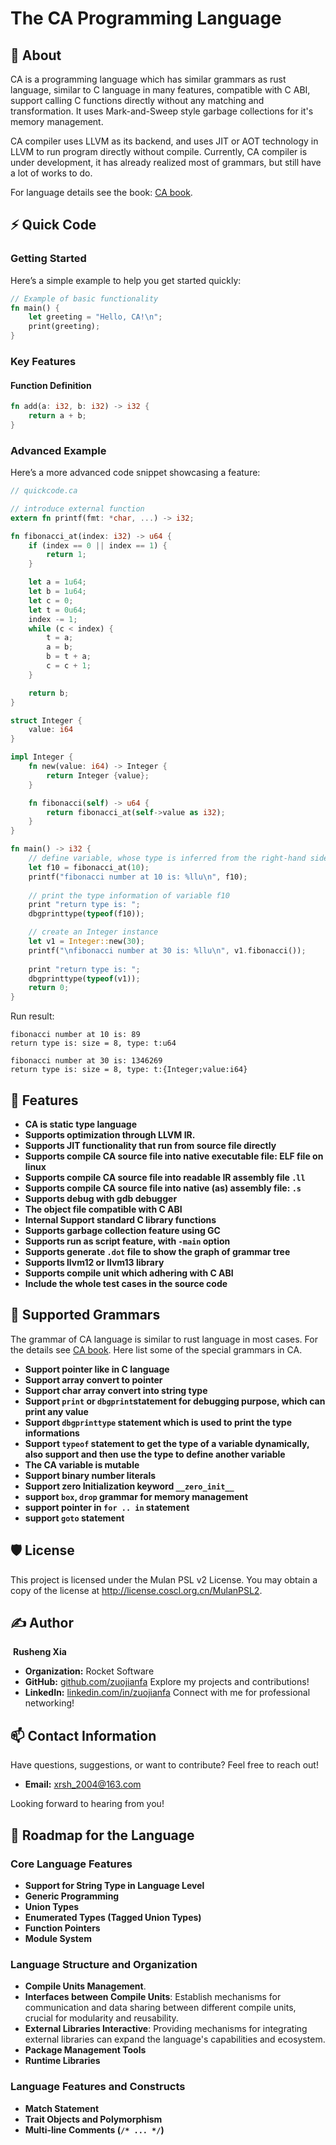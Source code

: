 # The CA Programming Language

## 🌟 About

CA is a programming language which has similar grammars as rust language, similar to C language in many features, compatible with C ABI, support calling C functions directly without any matching and transformation. It uses Mark-and-Sweep style garbage collections for it's memory management.

CA compiler uses LLVM as its backend, and uses JIT or AOT technology in LLVM to run program directly without compile. Currently, CA compiler is under development, it has already realized most of grammars, but still have a lot of works to do. 

For language details see the book: [CA book](book/ca-book.md).

## ⚡ Quick Code

### Getting Started

Here’s a simple example to help you get started quickly:

```rust
// Example of basic functionality
fn main() {
    let greeting = "Hello, CA!\n";
    print(greeting);
}
```

### Key Features

#### Function Definition

```rust
fn add(a: i32, b: i32) -> i32 {
    return a + b;
}
```

### Advanced Example

Here’s a more advanced code snippet showcasing a feature:

```rust
// quickcode.ca

// introduce external function
extern fn printf(fmt: *char, ...) -> i32;

fn fibonacci_at(index: i32) -> u64 {
    if (index == 0 || index == 1) {
		return 1;
    }

    let a = 1u64;
    let b = 1u64;
    let c = 0;
    let t = 0u64;
    index -= 1;
    while (c < index) {
        t = a;
        a = b;
        b = t + a;
        c = c + 1;
    }

    return b;
}

struct Integer {
    value: i64
}

impl Integer {
    fn new(value: i64) -> Integer {
		return Integer {value};
    }

    fn fibonacci(self) -> u64 {
		return fibonacci_at(self->value as i32);
    }
}

fn main() -> i32 {
    // define variable, whose type is inferred from the right-hand side value
    let f10 = fibonacci_at(10);
    printf("fibonacci number at 10 is: %llu\n", f10);
    
    // print the type information of variable f10
    print "return type is: ";
    dbgprinttype(typeof(f10));

    // create an Integer instance
    let v1 = Integer::new(30);
    printf("\nfibonacci number at 30 is: %llu\n", v1.fibonacci()); 
    
    print "return type is: ";
    dbgprinttype(typeof(v1));
    return 0;
}
```

Run result:

```
fibonacci number at 10 is: 89
return type is: size = 8, type: t:u64

fibonacci number at 30 is: 1346269
return type is: size = 8, type: t:{Integer;value:i64}
```

## 🌟 Features

- **CA is static type language**
- **Supports optimization through LLVM IR.**
- **Supports JIT functionality that run from source file directly**
- **Supports compile CA source file into native executable file: ELF file on linux**
- **Supports compile CA source file into readable IR assembly file `.ll`**
- **Supports compile CA source file into native (as) assembly file: `.s`**
- **Supports debug with gdb debugger**
- **The object file compatible with C ABI**
- **Internal Support standard C library functions**
- **Supports garbage collection feature using GC**
- **Supports run as script feature, with `-main` option**
- **Supports generate `.dot` file to show the graph of grammar tree**
- **Supports llvm12 or llvm13 library**
- **Supports compile unit which adhering with C ABI**
- **Include the whole test cases in the source code**

## 📜 Supported Grammars

The grammar of CA language is similar to rust language in most cases. For the details see [CA book](book/ca-book.md). Here list some of the special grammars in CA.

- **Support pointer like in C language**
- **Support array convert to pointer**
- **Support char array convert into string type**
- **Support `print` or `dbgprint`statement for debugging purpose, which can print any value**
- **Support `dbgprinttype` statement which is used to print the type informations**
- **Support `typeof` statement to get the type of a variable dynamically, also support and then use the type to define another variable**
- **The CA variable is mutable**
- **Support binary number literals**
- **Support zero Initialization keyword `__zero_init__`**
- **support `box`, `drop` grammar for memory management**
- **support pointer in `for .. in` statement**
- **support `goto` statement**

## 🛡️ License
This project is licensed under the Mulan PSL v2 License. You may obtain a copy of the license at http://license.coscl.org.cn/MulanPSL2.

## ✍️ Author

​	**Rusheng Xia**

- **Organization:** Rocket Software
- **GitHub:** [github.com/zuojianfa](https://github.com/zuojianfa)
  Explore my projects and contributions!
- **LinkedIn:** [linkedin.com/in/zuojianfa](https://www.linkedin.com/in/zuojianfa)
  Connect with me for professional networking!

## 📫 Contact Information

Have questions, suggestions, or want to contribute? Feel free to reach out!

- **Email:** [xrsh_2004@163.com](mailto:xrsh_2004@163.com)

Looking forward to hearing from you!

## 🚀 Roadmap for the Language

### Core Language Features

- **Support for String Type in Language Level**
- **Generic Programming**
- **Union Types**
- **Enumerated Types (Tagged Union Types)**
- **Function Pointers**
- **Module System**

### Language Structure and Organization

- **Compile Units Management**.
- **Interfaces between Compile Units**: Establish mechanisms for communication and data sharing between different compile units, crucial for modularity and reusability.
- **External Libraries Interactive**: Providing mechanisms for integrating external libraries can expand the language's capabilities and ecosystem.
- **Package Management Tools**
- **Runtime Libraries**

### Language Features and Constructs

- **Match Statement**
- **Trait Objects and Polymorphism**
- **Multi-line Comments (`/* ... */`)**
